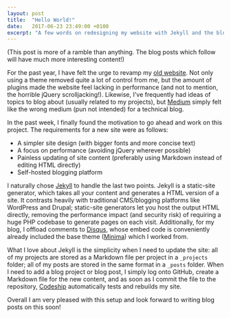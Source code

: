 ```yaml
---
layout: post
title:  "Hello World!"
date:   2017-06-23 23:49:00 +0100
excerpt: "A few words on redesigning my website with Jekyll and the blog posts to come."
---
```


(This post is more of a ramble than anything. The blog posts which follow will have much more interesting content!)

For the past year, I have felt the urge to revamp my [old website](https://old.iamkelv.in/). Not only using a theme removed quite a lot of control from me, but the amount of plugins made the website feel lacking in performance (and not to mention, the horrible jQuery scrolljacking!). Likewise, I've frequently had ideas of topics to blog about (usually related to my projects), but [Medium](https://medium.com/) simply felt like the wrong medium (pun not intended) for a technical blog.

In the past week, I finally found the motivation to go ahead and work on this project. The requirements for a new site were as follows:

- A simpler site design (with bigger fonts and more concise text)
- A focus on performance (avoiding jQuery wherever possible)
- Painless updating of site content (preferably using Markdown instead of editing HTML directly)
- Self-hosted blogging platform

I naturally chose [Jekyll](jekyllrb.com) to handle the last two points. Jekyll is a static-site generator, which takes all your content and generates a HTML version of a site. It contrasts heavily with traditional CMS/blogging platforms like WordPress and Drupal; static-site generators let you host the output HTML directly, removing the performance impact (and security risk) of requiring a huge PHP codebase to generate pages on each visit. Additionally, for my blog, I offload comments to [Disqus](https://disqus.com/), whose embed code is conveniently already included the base theme ([Minima](https://github.com/jekyll/minima)) which I worked from.

What I love about Jekyll is the simplicity when I need to update the site: all of my projects are stored as a Markdown file per project in a `_projects` folder; all of my posts are stored in the same format in a `_posts` folder. When I need to add a blog project or blog post, I simply log onto GitHub, create a Markdown file for the new content, and as soon as I commit the file to the repository, [Codeship](https://codeship.com/) automatically tests and rebuilds my site.

Overall I am very pleased with this setup and look forward to writing blog posts on this soon!

